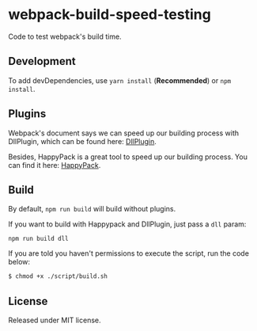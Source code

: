 # webpack-build-speed-testing

Code to test webpack's build time.

## Development

To add devDependencies, use `yarn install` (**Recommended**) or `npm install`.

## Plugins

Webpack's document says we can speed up our building process with DllPlugin, which can be found here: [DllPlugin](https://www.google.co.jp/url?sa=t&rct=j&q=&esrc=s&source=web&cd=4&ved=0ahUKEwjw_cGPtp_UAhVCNbwKHeYLA90QFgg5MAM&url=https%3A%2F%2Fwebpack.js.org%2Fplugins%2Fdll-plugin%2F&usg=AFQjCNGRClmGtJChARntRrMvocsIJfSLzw&sig2=2jUBiyJqqEv6U16D7nATlg).

Besides, HappyPack is a great tool to speed up our building process. You can find it here: [HappyPack](https://github.com/amireh/happypack).

## Build

By default, `npm run build` will build without plugins.

If you want to build with Happypack and DllPlugin, just pass a `dll` param:

`npm run build dll`

If you are told you haven't permissions to execute the script, run the code below:

``` bash
$ chmod +x ./script/build.sh
```

## License

Released under MIT license.
